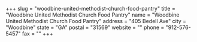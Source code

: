 +++
slug = "woodbine-united-methodist-church-food-pantry"
title = "Woodbine United Methodist Church Food Pantry"
name = "Woodbine United Methodist Church Food Pantry"
address = "405 Bedell Ave"
city = "Woodbine"
state = "GA"
postal = "31569"
website = ""
phone = "912-576-5457"
fax = ""
+++
